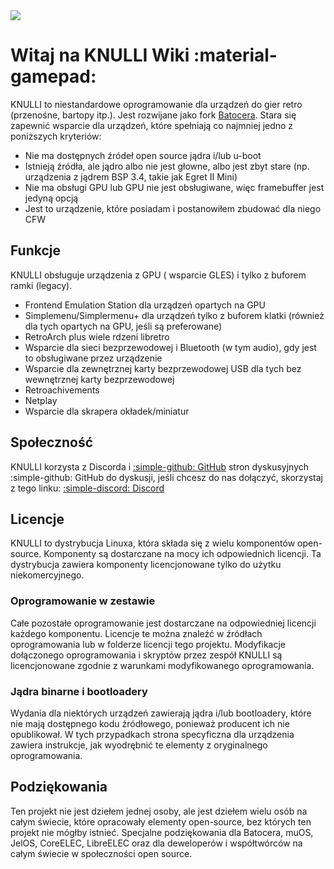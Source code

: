 <div class="preview-container">
  <img class="off-glb" src="/_inc/images/knulli-booting-up.png"/>
</div>

# Witaj na KNULLI Wiki :material-gamepad:

KNULLI to niestandardowe oprogramowanie dla urządzeń do gier retro (przenośne, bartopy itp.). Jest rozwijane jako fork [Batocera](https://batocera.org). Stara się zapewnić wsparcie dla urządzeń, które spełniają co najmniej jedno z poniższych kryteriów:

* Nie ma dostępnych źródeł open source jądra i/lub u-boot
* Istnieją źródła, ale jądro albo nie jest głowne, albo jest zbyt stare (np. urządzenia z jądrem BSP 3.4, takie jak Egret II Mini)
* Nie ma obsługi GPU lub GPU nie jest obsługiwane, więc framebuffer jest jedyną opcją
* Jest to urządzenie, które posiadam i postanowiłem zbudować dla niego CFW

## Funkcje

KNULLI obsługuje urządzenia z GPU ( wsparcie GLES) i tylko z buforem ramki (legacy).

* Frontend Emulation Station dla urządzeń opartych na GPU
* Simplemenu/Simplermenu+ dla urządzeń tylko z buforem klatki (również dla tych opartych na GPU, jeśli są preferowane)
* RetroArch plus wiele rdzeni libretro
* Wsparcie dla sieci bezprzewodowej i Bluetooth (w tym audio), gdy jest to obsługiwane przez urządzenie
* Wsparcie dla zewnętrznej karty bezprzewodowej USB dla tych bez wewnętrznej karty bezprzewodowej
* Retroachivements
* Netplay
* Wsparcie dla skrapera okładek/miniatur

## Społeczność

KNULLI korzysta z Discorda i [:simple-github: GitHub](https://github.com/knulli-cfw/distribution/discussions) stron dyskusyjnych :simple-github: GitHub do dyskusji, jeśli chcesz do nas dołączyć, skorzystaj z tego linku: [:simple-discord: Discord](https://discord.gg/HXPS3DAeeB)

## Licencje

KNULLI to dystrybucja Linuxa, która składa się z wielu komponentów open-source. Komponenty są dostarczane na mocy ich odpowiednich licencji. Ta dystrybucja zawiera komponenty licencjonowane tylko do użytku niekomercyjnego.

### Oprogramowanie w zestawie
Całe pozostałe oprogramowanie jest dostarczane na odpowiedniej licencji każdego komponentu.  Licencje te można znaleźć w źródłach oprogramowania lub w folderze licencji tego projektu.  Modyfikacje dołączonego oprogramowania i skryptów przez zespół KNULLI są licencjonowane zgodnie z warunkami modyfikowanego oprogramowania.

### Jądra binarne i bootloadery

Wydania dla niektórych urządzeń zawierają jądra i/lub bootloadery, które nie mają dostępnego kodu źródłowego, ponieważ producent ich nie opublikował. W tych przypadkach strona specyficzna dla urządzenia zawiera instrukcje, jak wyodrębnić te elementy z oryginalnego oprogramowania.

## Podziękowania

Ten projekt nie jest dziełem jednej osoby, ale jest dziełem wielu osób na całym świecie, które opracowały elementy open-source, bez których ten projekt nie mógłby istnieć. Specjalne podziękowania dla Batocera, muOS, JelOS, CoreELEC, LibreELEC oraz dla deweloperów i współtwórców na całym świecie w społeczności open source.

